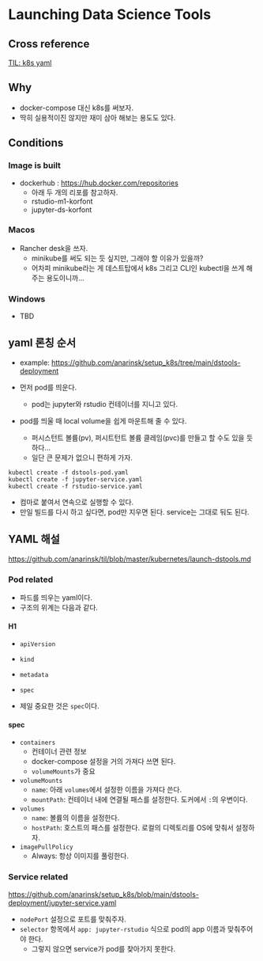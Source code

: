 # Launching Data Science Tools 

## Cross reference 

[TIL: k8s yaml]()

## Why 

- docker-compose 대신 k8s를 써보자. 
- 딱히 실용적이진 않지만 재미 삼아 해보는 용도도 있다. 

## Conditions 

### Image is built 

- dockerhub : https://hub.docker.com/repositories
    + 아래 두 개의 리포를 참고하자. 
    + rstudio-m1-korfont 
    + jupyter-ds-korfont 

### Macos 

- Rancher desk을 쓰자. 
    + minikube를 써도 되는 듯 싶지만, 그래야 할 이유가 있을까? 
    + 어차피 minikube라는 게 데스트탑에서 k8s 그리고 CLI인 kubectl을 쓰게 해주는 용도이니까... 

### Windows 

- TBD 

## yaml 론칭 순서 

- example: https://github.com/anarinsk/setup_k8s/tree/main/dstools-deployment

- 먼저 pod를 띄운다. 
    + pod는 jupyter와 rstudio 컨테이너를 지니고 있다. 
- pod를 띄울 때 local volume을 쉽게 마운트해 줄 수 있다. 
    + 퍼시스턴트 볼륨(pv), 퍼시트턴트 볼륨 클레임(pvc)를 만들고 할 수도 있을 듯 하다... 
    + 일단 큰 문제가 없으니 편하게 가자. 

```shell
kubectl create -f dstools-pod.yaml 
kubectl create -f jupyter-service.yaml 
kubectl create -f rstudio-service.yaml 
```

- 컴마로 붙여서 연속으로 실행할 수 있다. 
- 만일 빌드를 다시 하고 싶다면, pod만 지우면 된다. service는 그대로 둬도 된다. 

## YAML 해설 
https://github.com/anarinsk/til/blob/master/kubernetes/launch-dstools.md

### Pod related 

- 파드를 띄우는 yaml이다. 
- 구조의 위계는 다음과 같다. 

#### H1 
- `apiVersion` 
- `kind`
- `metadata`
- `spec` 

- 제일 중요한 것은 `spec`이다. 

#### spec 

- `containers` 
    + 컨테이너 관련 정보 
    + docker-compose 설정을 거의 가져다 쓰면 된다. 
    + `volumeMounts`가 중요 
- `volumeMounts`
    + `name`: 아래 `volumes`에서 설정한 이름을 가져다 쓴다. 
    + `mountPath`: 컨테이너 내에 연결될 패스를 설정한다. 도커에서 `:`의 우변이다. 
- `volumes`
    + `name`: 볼륨의 이름을 설정한다. 
    + `hostPath`: 호스트의 패스를 설정한다. 로컬의 디렉토리를  OS에 맞춰서 설정하자. 
- `imagePullPolicy`
    + Always: 항상 이미지를 풀링한다. 

###  Service related 

https://github.com/anarinsk/setup_k8s/blob/main/dstools-deployment/jupyter-service.yaml

- `nodePort` 설정으로 포트를 맞춰주자.
- `selector` 항목에서  `app: jupyter-rstudio` 식으로 pod의 app 이름과 맞춰주어야 한다.  
    + 그렇지 않으면 service가 pod를 찾아가지 못한다. 


